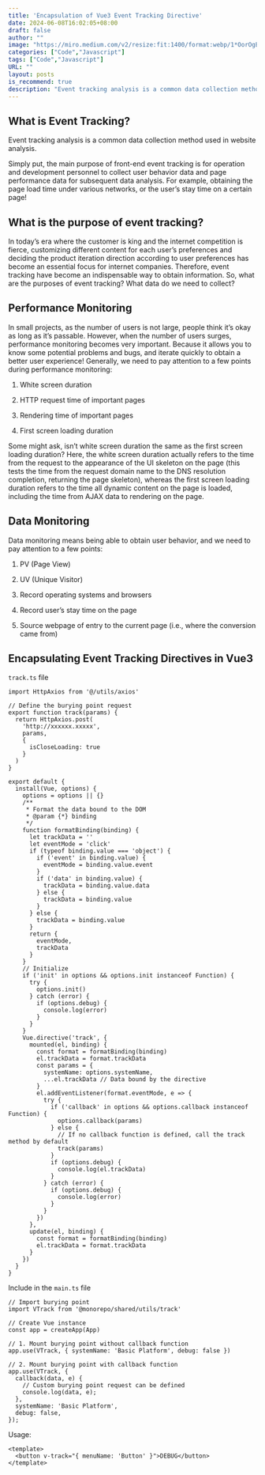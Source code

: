 ```yaml
---
title: 'Encapsulation of Vue3 Event Tracking Directive'
date: 2024-06-08T16:02:05+08:00
draft: false
author: ""
image: "https://miro.medium.com/v2/resize:fit:1400/format:webp/1*OorOgEjYFEubQx8_zQ920A.png"
categories: ["Code","Javascript"]
tags: ["Code","Javascript"]
URL: ""
layout: posts
is_recommend: true
description: "Event tracking analysis is a common data collection method used in website analysis."
---
```


## What is Event Tracking?

Event tracking analysis is a common data collection method used in website analysis.

Simply put, the main purpose of front-end event tracking is for operation and development personnel to collect user behavior data and page performance data for subsequent data analysis. For example, obtaining the page load time under various networks, or the user’s stay time on a certain page!

## What is the purpose of event tracking?

In today’s era where the customer is king and the internet competition is fierce, customizing different content for each user’s preferences and deciding the product iteration direction according to user preferences has become an essential focus for internet companies. Therefore, event tracking have become an indispensable way to obtain information. So, what are the purposes of event tracking? What data do we need to collect?

## Performance Monitoring
In small projects, as the number of users is not large, people think it’s okay as long as it’s passable. However, when the number of users surges, performance monitoring becomes very important. Because it allows you to know some potential problems and bugs, and iterate quickly to obtain a better user experience! Generally, we need to pay attention to a few points during performance monitoring:

1. White screen duration

2. HTTP request time of important pages

3. Rendering time of important pages

4. First screen loading duration

Some might ask, isn’t white screen duration the same as the first screen loading duration? Here, the white screen duration actually refers to the time from the request to the appearance of the UI skeleton on the page (this tests the time from the request domain name to the DNS resolution completion, returning the page skeleton), whereas the first screen loading duration refers to the time all dynamic content on the page is loaded, including the time from AJAX data to rendering on the page.

## Data Monitoring
Data monitoring means being able to obtain user behavior, and we need to pay attention to a few points:

1. PV (Page View)

2. UV (Unique Visitor)

3. Record operating systems and browsers

4. Record user’s stay time on the page

5. Source webpage of entry to the current page (i.e., where the conversion came from)

## Encapsulating Event Tracking Directives in Vue3

`track.ts` file

```
import HttpAxios from '@/utils/axios'
​
// Define the burying point request
export function track(params) {
  return HttpAxios.post(
    'http://xxxxxx.xxxxx',
    params,
    {
      isCloseLoading: true
    }
  )
}
​
export default {
  install(Vue, options) {
    options = options || {}
    /**
     * Format the data bound to the DOM
     * @param {*} binding
     */
    function formatBinding(binding) {
      let trackData = ''
      let eventMode = 'click'
      if (typeof binding.value === 'object') {
        if ('event' in binding.value) {
          eventMode = binding.value.event
        }
        if ('data' in binding.value) {
          trackData = binding.value.data
        } else {
          trackData = binding.value
        }
      } else {
        trackData = binding.value
      }
      return {
        eventMode,
        trackData
      }
    }
    // Initialize
    if ('init' in options && options.init instanceof Function) {
      try {
        options.init()
      } catch (error) {
        if (options.debug) {
          console.log(error)
        }
      }
    }
    Vue.directive('track', {
      mounted(el, binding) {
        const format = formatBinding(binding)
        el.trackData = format.trackData
        const params = {
          systemName: options.systemName,
          ...el.trackData // Data bound by the directive
        }
        el.addEventListener(format.eventMode, e => {
          try {
            if ('callback' in options && options.callback instanceof Function) {
              options.callback(params)
            } else {
              // If no callback function is defined, call the track method by default
              track(params)
            }
            if (options.debug) {
              console.log(el.trackData)
            }
          } catch (error) {
            if (options.debug) {
              console.log(error)
            }
          }
        })
      },
      update(el, binding) {
        const format = formatBinding(binding)
        el.trackData = format.trackData
      }
    })
  }
}
```

Include in the `main.ts` file

```
// Import burying point
import VTrack from '@monorepo/shared/utils/track'
​
// Create Vue instance
const app = createApp(App)
​
// 1. Mount burying point without callback function
app.use(VTrack, { systemName: 'Basic Platform', debug: false })
​
// 2. Mount burying point with callback function
app.use(VTrack, {
  callback(data, e) {
    // Custom burying point request can be defined
    console.log(data, e);
  },
  systemName: 'Basic Platform',
  debug: false,
});
```

Usage:

```
<template>
  <button v-track="{ menuName: 'Button' }">DEBUG</button>
</template>
```

